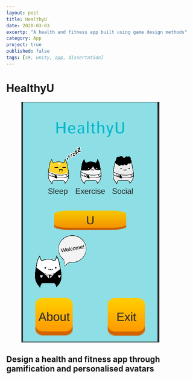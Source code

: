```yaml
---
layout: post
title: HealthyU
date: 2020-03-03
excertp: "A health and fitness app built using game design methods"
category: App
project: true
published: false
tags: [c#, unity, app, dissertation]
---
```


# HealthyU
<figure> 
    <img src="../assets/img/healthyumain.png">
    </figure>
    
## Design a health and fitness app through gamification and personalised avatars
